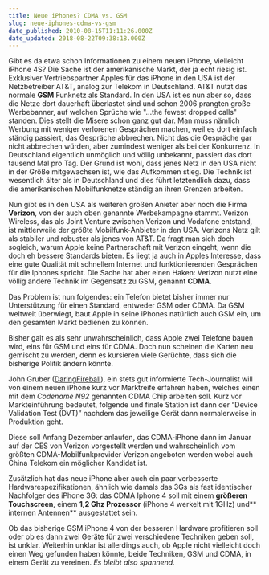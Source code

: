 ```yaml
---
title: Neue iPhones? CDMA vs. GSM
slug: neue-iphones-cdma-vs-gsm
date_published: 2010-08-15T11:11:26.000Z
date_updated: 2018-08-22T09:38:18.000Z
---
```


Gibt es da etwa schon Informationen zu einem neuen iPhone, vielleicht iPhone 4S? Die Sache ist der amerikanische Markt, der ja echt riesig ist. Exklusiver Vertriebspartner Apples für das iPhone in den USA ist der Netzbetreiber AT&T, analog zur Telekom in Deutschland. AT&T nutzt das normale **GSM** Funknetz als Standard. In den USA ist es nun aber so, dass die Netze dort dauerhaft überlastet sind und schon 2006 prangten große Werbebanner, auf welchen Sprüche wie "...the fewest dropped calls" standen. Dies stellt die Misere schon ganz gut dar. Man muss nämlich Werbung mit weniger verlorenen Gesprächen machen, weil es dort einfach ständig passiert, das Gespräche abbrechen. Nicht das die Gespräche gar nicht abbrechen würden, aber zumindest weniger als bei der Konkurrenz. In Deutschland eigentlich unmöglich und völlig unbekannt, passiert das dort tausend Mal pro Tag. Der Grund ist wohl, dass jenes Netz in den USA nicht in der Größe mitgewachsen ist, wie das Aufkommen stieg. Die Technik ist wesentlich älter als in Deutschland und dies führt letztendlich dazu, dass die amerikanischen Mobilfunknetze ständig an ihren Grenzen arbeiten.

Nun gibt es in den USA als weiteren großen Anieter aber noch die Firma **Verizon**, von der auch oben genannte Werbekampagne stammt. Verizon Wireless, das als Joint Venture zwischen Verizon und Vodafone entstand, ist mittlerweile der größte Mobilfunk-Anbieter in den USA. Verizons Netz gilt als stabiler und robuster als jenes von AT&T. Da fragt man sich doch sogleich, warum Apple keine Partnerschaft mit Verizon eingeht, wenn die doch eh bessere Standards bieten. Es liegt ja auch in Apples Interesse, dass eine gute Qualität mit schnellem Internet und funktionierenden Gesprächen für die Iphones spricht. Die Sache hat aber einen Haken: Verizon nutzt eine völlig andere Technik im Gegensatz zu GSM, genannt **CDMA**.

Das Problem ist nun folgendes: ein Telefon bietet bisher immer nur Unterstützung für einen Standard, entweder GSM oder CDMA. Da GSM weltweit überwiegt, baut Apple in seine iPhones natürlich auch GSM ein, um den gesamten Markt bedienen zu können.

Bisher galt es als sehr unwahrscheinlich, dass Apple zwei Telefone bauen wird, eins für GSM und eins für CDMA. Doch nun scheinen die Karten neu gemischt zu werden, denn es kursieren viele Gerüchte, dass sich die bisherige Politik ändern könnte.

John Gruber ([DaringFireball](http://daringfireball.net/2010/08/n92)), ein stets gut informierte Tech-Journalist will von einem neuen iPhone kurz vor Marktreife erfahren haben, welches einen mit dem *Codename N92* genannten CDMA Chip arbeiten soll. Kurz vor Markteinführung bedeutet, folgende und finale Station ist dann der “Device Validation Test  (DVT)” nachdem das jeweilige Gerät dann normalerweise in Produktion  geht.

Diese soll Anfang Dezember anlaufen, das CDMA-iPhone dann im Januar auf der CES von Verizon vorgestellt werden und wahrscheinlich vom größten  CDMA-Mobilfunkprovider Verizon angeboten werden wobei auch China Telekom  ein möglicher Kandidat ist.

Zusätzlich hat das neue iPhone aber auch ein paar verbesserte Hardwarespezifikationen, ähnlich wie damals das 3Gs als fast identischer Nachfolger des iPhone 3G: das CDMA Iphone 4 soll mit einem **größeren Touchscreen**, einem **1,2 Ghz Prozessor** (iPhone 4 werkelt mit 1GHz) und** internen Antennen** ausgestattet sein.

Ob das bisherige GSM iPhone 4 von der besseren Hardware profitieren soll oder ob es dann zwei Geräte für zwei verschiedene Techniken geben soll, ist unklar. Weiterhin unklar ist allerdings auch, ob Apple nicht vielleicht doch einen Weg gefunden haben könnte, beide Techniken, GSM und CDMA, in einem Gerät zu vereinen. *Es bleibt also spannend.*
